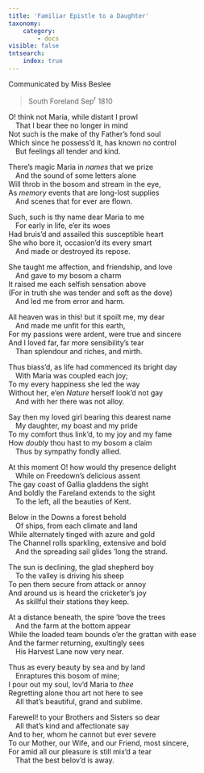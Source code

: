 ```yaml
---
title: 'Familiar Epistle to a Daughter'
taxonomy:
    category:
        - docs
visible: false
tntsearch:
    index: true
---
```


<div class="author">Communicated by Miss Beslee</div>

> South Foreland Sep<sup>r</sup> 1810

O! think not Maria, while distant I prowl  
&emsp;That I bear thee no longer in mind  
Not such is the make of thy Father’s fond soul  
Which since he possess’d it, has known no control  
&emsp;But feelings all tender and kind.

There’s magic Maria in *names* that we prize  
&emsp;And the sound of some letters alone  
Will throb in the bosom and stream in the eye,  
As *memory* events that are long-lost supplies  
&emsp;And scenes that for ever are flown.

Such, such is thy name dear Maria to me  
&emsp;For early in life, e’er its woes  
Had bruis’d and assailed this susceptible heart  
She who bore it, occasion’d its every smart  
&emsp;And made or destroyed its repose.

She taught me affection, and friendship, and love  
&emsp;And gave to my bosom a charm  
It raised me each selfish sensation above  
(For in truth she was tender and soft as the dove)  
&emsp;And led me from error and harm.

All heaven was in this! but it spoilt me, my dear  
&emsp;And made me unfit for this earth,  
For my passions were ardent, were true and sincere  
And I loved far, far more sensibility’s tear  
&emsp;Than splendour and riches, and mirth.

Thus biass’d, as life had commenced its bright day  
&emsp;With Maria was coupled each joy;  
To my every happiness she led the way  
Without her, e’en *Nature* herself look’d not gay  
&emsp;And with her there was not alloy.

Say then my loved girl bearing this dearest name  
&emsp;My daughter, my boast and my pride  
To my comfort thus link’d, to my joy and my fame  
How *doubly* thou hast to my bosom a claim  
&emsp;Thus by sympathy fondly allied.

At this moment O! how would thy presence delight  
&emsp;While on Freedown’s delicious assent  
The gay coast of Gallia gladdens the sight  
And boldly the Fareland extends to the sight  
&emsp;To the left, all the beauties of Kent.

Below in the Downs a forest behold  
&emsp;Of ships, from each climate and land  
While alternately tinged with azure and gold  
The Channel rolls sparkling, extensive and bold  
&emsp;And the spreading sail glides ’long the strand.
  
The sun is declining, the glad shepherd boy   
&emsp;To the valley is driving his sheep  
To pen them secure from attack or annoy  
And around us is heard the cricketer’s joy  
&emsp;As skillful their stations they keep.

At a distance beneath, the spire ’bove the trees  
&emsp;And the farm at the bottom appear  
While the loaded team bounds o’er the grattan with ease  
And the farmer returning, exultingly sees  
&emsp;His Harvest Lane now very near.  

Thus as every beauty by sea and by land  
&emsp;Enraptures this bosom of mine;  
I pour out my soul, lov’d Maria to *thee*  
Regretting alone thou art not here to see  
&emsp;All that’s beautiful, grand and sublime.  

Farewell! to your Brothers and Sisters so dear  
&emsp;All that’s kind and affectionate say  
And to her, whom he cannot but ever severe  
To our Mother, our Wife, and our Friend, most sincere,  
For amid all our pleasure is still mix’d a tear  
&emsp;That the best belov’d is away.
